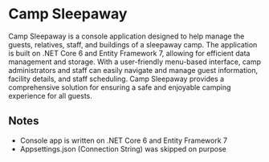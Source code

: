 # Camp Sleepaway
Camp Sleepaway is a console application designed to help manage the guests, relatives, staff, and buildings of a sleepaway camp. The application is built on .NET Core 6 and Entity Framework 7, allowing for efficient data management and storage. With a user-friendly menu-based interface, camp administrators and staff can easily navigate and manage guest information, facility details, and staff scheduling. Camp Sleepaway provides a comprehensive solution for ensuring a safe and enjoyable camping experience for all guests.


## Notes
* Console app is written on .NET Core 6 and Entity Framework 7
* Appsettings.json (Connection String) was skipped on purpose
